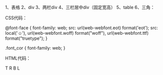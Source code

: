 1、表格
2、div
3、两栏div
4、三栏居中div（固定宽高）
5、table
6、三角：

CSS代码：

@font-face {
    font-family: web;
    src: url(web-webfont.eot) format('eot');
    src: local('☺'), 
         url(web-webfont.woff) format("woff"),
         url(web-webfont.ttf) format("truetype");
}

.font_cor {
    font-family: web;
}

HTML代码：

<span class="font_cor">T</span>
<span class="font_cor">R</span>
<span class="font_cor">B</span>
<span class="font_cor">L</span>

